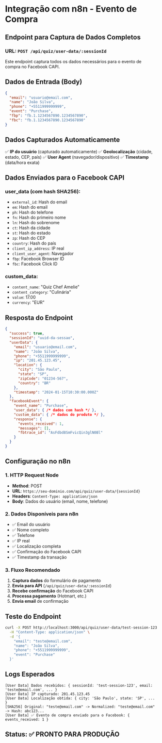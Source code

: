 # Integração com n8n - Evento de Compra

## Endpoint para Captura de Dados Completos

### URL: `POST /api/quiz/user-data/:sessionId`

Este endpoint captura todos os dados necessários para o evento de compra no Facebook CAPI.

## Dados de Entrada (Body)

```json
{
  "email": "usuario@email.com",
  "name": "João Silva",
  "phone": "+5511999999999",
  "event": "Purchase",
  "fbp": "fb.1.1234567890.1234567890",
  "fbc": "fb.1.1234567890.1234567890"
}
```

## Dados Capturados Automaticamente

✅ **IP do usuário** (capturado automaticamente)
✅ **Geolocalização** (cidade, estado, CEP, país)
✅ **User Agent** (navegador/dispositivo)
✅ **Timestamp** (data/hora exata)

## Dados Enviados para o Facebook CAPI

### user_data (com hash SHA256):
- `external_id`: Hash do email
- `em`: Hash do email
- `ph`: Hash do telefone
- `fn`: Hash do primeiro nome
- `ln`: Hash do sobrenome
- `ct`: Hash da cidade
- `st`: Hash do estado
- `zp`: Hash do CEP
- `country`: Hash do país
- `client_ip_address`: IP real
- `client_user_agent`: Navegador
- `fbp`: Facebook Browser ID
- `fbc`: Facebook Click ID

### custom_data:
- `content_name`: "Quiz Chef Amelie"
- `content_category`: "Culinária"
- `value`: 17.00
- `currency`: "EUR"

## Resposta do Endpoint

```json
{
  "success": true,
  "sessionId": "uuid-da-sessao",
  "userData": {
    "email": "usuario@email.com",
    "name": "João Silva",
    "phone": "+5511999999999",
    "ip": "201.45.123.45",
    "location": {
      "city": "São Paulo",
      "state": "SP",
      "zipCode": "01234-567",
      "country": "BR"
    },
    "timestamp": "2024-01-15T10:30:00.000Z"
  },
  "facebookEvent": {
    "event_name": "Purchase",
    "user_data": { /* dados com hash */ },
    "custom_data": { /* dados do produto */ },
    "response": {
      "events_received": 1,
      "messages": [],
      "fbtrace_id": "AsFdbd8SmFvicQin3glN0Bl"
    }
  }
}
```

## Configuração no n8n

### 1. HTTP Request Node
- **Method**: POST
- **URL**: `https://seu-dominio.com/api/quiz/user-data/{sessionId}`
- **Headers**: `Content-Type: application/json`
- **Body**: Dados do usuário (email, nome, telefone)

### 2. Dados Disponíveis para n8n
- ✅ Email do usuário
- ✅ Nome completo
- ✅ Telefone
- ✅ IP real
- ✅ Localização completa
- ✅ Confirmação do Facebook CAPI
- ✅ Timestamp da transação

### 3. Fluxo Recomendado
1. **Captura dados** do formulário de pagamento
2. **Envia para API** (`/api/quiz/user-data/:sessionId`)
3. **Recebe confirmação** do Facebook CAPI
4. **Processa pagamento** (Hotmart, etc.)
5. **Envia email** de confirmação

## Teste do Endpoint

```bash
curl -X POST http://localhost:3000/api/quiz/user-data/test-session-123 \
  -H "Content-Type: application/json" \
  -d '{
    "email": "teste@email.com",
    "name": "João Silva",
    "phone": "+5511999999999",
    "event": "Purchase"
  }'
```

## Logs Esperados

```
[User Data] Dados recebidos: { sessionId: 'test-session-123', email: 'teste@email.com', ... }
[User Data] IP capturado: 201.45.123.45
[User Data] Localização obtida: { city: 'São Paulo', state: 'SP', ... }
[SHA256] Original: "teste@email.com" -> Normalized: "teste@email.com" -> Hash: abc123...
[User Data] ✅ Evento de compra enviado para o Facebook: { events_received: 1 }
```

## Status: ✅ PRONTO PARA PRODUÇÃO 